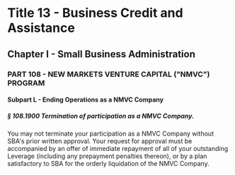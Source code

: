 
# Title 13 - Business Credit and Assistance
## Chapter I - Small Business Administration
### PART 108 - NEW MARKETS VENTURE CAPITAL ("NMVC") PROGRAM
#### Subpart L - Ending Operations as a NMVC Company
##### § 108.1900 Termination of participation as a NMVC Company.

You may not terminate your participation as a NMVC Company without SBA's prior written approval. Your request for approval must be accompanied by an offer of immediate repayment of all of your outstanding Leverage (including any prepayment penalties thereon), or by a plan satisfactory to SBA for the orderly liquidation of the NMVC Company.
